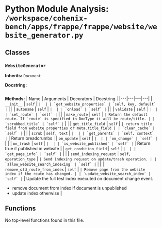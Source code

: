 # Python Module Analysis: `/workspace/cohenix-bench/apps/frappe/frappe/website/website_generator.py`

## Classes

### `WebsiteGenerator`
**Inherits:** `Document`


**Docstring:**
```

```

**Methods:**
| Name | Arguments | Decorators | Docstring |
|---|---|---|---|
| `__init__` | `self` | `` |  |
| `get_website_properties` | `self, key, default` | `` |  |
| `autoname` | `self` | `` |  |
| `onload` | `self` | `` |  |
| `validate` | `self` | `` |  |
| `set_route` | `self` | `` |  |
| `make_route` | `self` | `` | Return the default route. If `route` is specified in DocType it will be route/title. |
| `scrubbed_title` | `self` | `` |  |
| `get_title_field` | `self` | `` | return title field from website properties or meta.title_field |
| `clear_cache` | `self` | `` |  |
| `scrub` | `self, text` | `` |  |
| `get_parents` | `self, context` | `` | Return breadcrumbs |
| `on_update` | `self` | `` |  |
| `on_change` | `self` | `` |  |
| `on_trash` | `self` | `` |  |
| `is_website_published` | `self` | `` | Return true if published in website |
| `get_condition_field` | `self` | `` |  |
| `get_page_info` | `self` | `` |  |
| `send_indexing_request` | `self, operation_type` | `` | Send indexing request on update/trash operation. |
| `allow_website_search_indexing` | `self` | `` |  |
| `remove_old_route_from_index` | `self` | `` | Remove page from the website index if the route has changed. |
| `update_website_search_index` | `self` | `` | Update the full test index executed on document change event.
- remove document from index if document is unpublished
- update index otherwise |





## Functions

No top-level functions found in this file.

